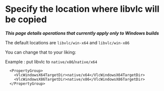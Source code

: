 # Specify the location where libvlc will be copied

_**This page details operations that currently apply only to Windows builds**_

The default locations are `libvlc/win-x64` and `libvlc/win-x86`

You can change that to your liking:

Example : put libvlc to `native/x86`/`native/x64`
```
  <PropertyGroup>
    <VlcWindowsX64TargetDir>native/x64</VlcWindowsX64TargetDir>
    <VlcWindowsX86TargetDir>native/x86</VlcWindowsX86TargetDir>
  </PropertyGroup>
```
